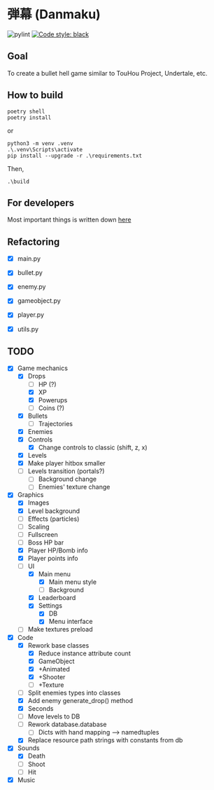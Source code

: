 # 弾幕 (Danmaku)
![pylint](https://img.shields.io/badge/PyLint-9.72-yellow?logo=python&logoColor=white)
[![Code style: black](https://img.shields.io/badge/code%20style-black-000000.svg)](https://github.com/psf/black)

## Goal
To create a bullet hell game similar to TouHou Project, Undertale, etc.

## How to build

```
poetry shell
poetry install
```
or
```
python3 -m venv .venv
.\.venv\Scripts\activate
pip install --upgrade -r .\requirements.txt
```
Then,
```
.\build
```

## For developers

Most important things is written down [here](./docs/mecs.md)

## Refactoring
- [x] main.py
- [x] bullet.py
- [x] enemy.py
- [x] gameobject.py
- [x] player.py
- [x] utils.py


## TODO

- [x] Game mechanics
  - [x] Drops
      - [ ] HP (?)
    - [x] XP
    - [x] Powerups
    - [ ] Coins (?)
  - [x] Bullets
    - [ ] Trajectories
  - [x] Enemies
  - [x] Controls
    - [x] Change controls to classic (shift, z, x)
  - [x] Levels
  - [x] Make player hitbox smaller
  - [ ] Levels transition (portals?)
    - [ ] Background change
    - [ ] Enemies' texture change
- [x] Graphics
  - [x] Images
  - [x] Level background
  - [ ] Effects (particles)
  - [ ] Scaling
  - [ ] Fullscreen
  - [ ] Boss HP bar
  - [x] Player HP/Bomb info
  - [x] Player points info
  - [ ] UI
    - [x] Main menu
      - [x] Main menu style
      - [ ] Background
    - [x] Leaderboard
    - [x] Settings
      - [x] DB
      - [x] Menu interface
  - [ ] Make textures preload
- [x] Code
  - [x] Rework base classes
    - [x] Reduce instance attribute count
    - [x] GameObject
    - [x] +Animated
    - [x] +Shooter
    - [ ] +Texture
  - [ ] Split enemies types into classes
  - [x] Add enemy generate_drop() method
  - [x] Seconds
  - [ ] Move levels to DB
  - [ ] Rework database.database
    - [ ] Dicts with hand mapping --> namedtuples
  - [x] Replace resource path strings with constants from db
- [x] Sounds
  - [x] Death
  - [ ] Shoot
  - [ ] Hit
- [x] Music
